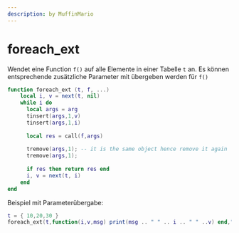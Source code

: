 ```yaml
---
description: by MuffinMario
---
```


# foreach_ext

Wendet eine Function `f()` auf alle Elemente in einer Tabelle `t` an. Es können entsprechende zusätzliche Parameter mit übergeben werden für `f()`&#x20;

```lua
function foreach_ext (t, f, ...)
    local i, v = next(t, nil)
    while i do
      local args = arg
      tinsert(args,1,v)
      tinsert(args,1,i)
      
      local res = call(f,args)
      
      tremove(args,1); -- it is the same object hence remove it again
      tremove(args,1);
      
      if res then return res end
      i, v = next(t, i)
    end
end
```

Beispiel mit Parameterübergabe:

```lua
t = { 10,20,30 }
foreach_ext(t,function(i,v,msg) print(msg .. " " .. i .. " " ..v) end,"hello")
```
